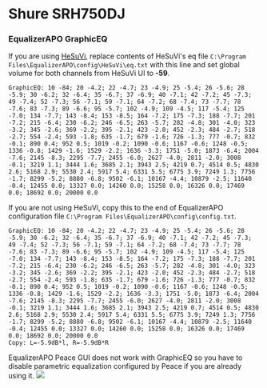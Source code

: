 # Shure SRH750DJ
### EqualizerAPO GraphicEQ
If you are using [HeSuVi](https://sourceforge.net/projects/hesuvi/), replace contents of HeSuVi's eq file `C:\Program Files\EqualizerAPO\config\HeSuVi\eq.txt` with this line and set global volume for both channels from HeSuVi UI to **-59**.
```
GraphicEQ: 10 -84; 20 -4.2; 22 -4.7; 23 -4.9; 25 -5.4; 26 -5.6; 28 -5.9; 30 -6.2; 32 -6.4; 35 -6.7; 37 -6.9; 40 -7.1; 42 -7.2; 45 -7.3; 49 -7.4; 52 -7.3; 56 -7.1; 59 -7.1; 64 -7.2; 68 -7.4; 73 -7.7; 78 -7.6; 83 -7.3; 89 -6.6; 95 -5.7; 102 -4.9; 109 -4.5; 117 -5.4; 125 -7.0; 134 -7.7; 143 -8.4; 153 -8.5; 164 -7.2; 175 -7.3; 188 -7.7; 201 -7.2; 215 -6.4; 230 -6.2; 246 -6.5; 263 -5.7; 282 -4.8; 301 -4.0; 323 -3.2; 345 -2.6; 369 -2.2; 395 -2.1; 423 -2.0; 452 -2.3; 484 -2.7; 518 -2.7; 554 -2.4; 593 -1.8; 635 -1.7; 679 -1.6; 726 -1.3; 777 -0.7; 832 -0.1; 890 0.4; 952 0.5; 1019 -0.2; 1090 -0.6; 1167 -0.6; 1248 -0.5; 1336 -0.8; 1429 -1.6; 1529 -2.2; 1636 -3.3; 1751 -5.0; 1873 -6.4; 2004 -7.6; 2145 -8.3; 2295 -7.7; 2455 -6.0; 2627 -4.0; 2811 -2.0; 3008 -0.1; 3219 1.1; 3444 1.6; 3685 2.1; 3943 2.5; 4219 0.7; 4514 0.5; 4830 2.6; 5168 2.9; 5530 2.4; 5917 5.4; 6331 5.5; 6775 3.9; 7249 1.3; 7756 -1.7; 8299 -5.2; 8880 -6.8; 9502 -6.1; 10167 -4.4; 10879 -2.5; 11640 -0.4; 12455 0.0; 13327 0.0; 14260 0.0; 15258 0.0; 16326 0.0; 17469 0.0; 18692 0.0; 20000 0.0
```
If you are not using HeSuVi, copy this to the end of EqualizerAPO configuration file `C:\Program Files\EqualizerAPO\config\config.txt`.
```
GraphicEQ: 10 -84; 20 -4.2; 22 -4.7; 23 -4.9; 25 -5.4; 26 -5.6; 28 -5.9; 30 -6.2; 32 -6.4; 35 -6.7; 37 -6.9; 40 -7.1; 42 -7.2; 45 -7.3; 49 -7.4; 52 -7.3; 56 -7.1; 59 -7.1; 64 -7.2; 68 -7.4; 73 -7.7; 78 -7.6; 83 -7.3; 89 -6.6; 95 -5.7; 102 -4.9; 109 -4.5; 117 -5.4; 125 -7.0; 134 -7.7; 143 -8.4; 153 -8.5; 164 -7.2; 175 -7.3; 188 -7.7; 201 -7.2; 215 -6.4; 230 -6.2; 246 -6.5; 263 -5.7; 282 -4.8; 301 -4.0; 323 -3.2; 345 -2.6; 369 -2.2; 395 -2.1; 423 -2.0; 452 -2.3; 484 -2.7; 518 -2.7; 554 -2.4; 593 -1.8; 635 -1.7; 679 -1.6; 726 -1.3; 777 -0.7; 832 -0.1; 890 0.4; 952 0.5; 1019 -0.2; 1090 -0.6; 1167 -0.6; 1248 -0.5; 1336 -0.8; 1429 -1.6; 1529 -2.2; 1636 -3.3; 1751 -5.0; 1873 -6.4; 2004 -7.6; 2145 -8.3; 2295 -7.7; 2455 -6.0; 2627 -4.0; 2811 -2.0; 3008 -0.1; 3219 1.1; 3444 1.6; 3685 2.1; 3943 2.5; 4219 0.7; 4514 0.5; 4830 2.6; 5168 2.9; 5530 2.4; 5917 5.4; 6331 5.5; 6775 3.9; 7249 1.3; 7756 -1.7; 8299 -5.2; 8880 -6.8; 9502 -6.1; 10167 -4.4; 10879 -2.5; 11640 -0.4; 12455 0.0; 13327 0.0; 14260 0.0; 15258 0.0; 16326 0.0; 17469 0.0; 18692 0.0; 20000 0.0
Copy: L=-5.9dB*l, R=-5.9dB*R
```
EqualizerAPO Peace GUI does not work with GraphicEQ so you have to disable parametric equalization configured by Peace if you are already using it.
![](https://raw.githubusercontent.com/jaakkopasanen/AutoEq/master/results/Innerfidelity%202017/headphoncecom/onear/Shure%20SRH750DJ/Shure%20SRH750DJ.png)
